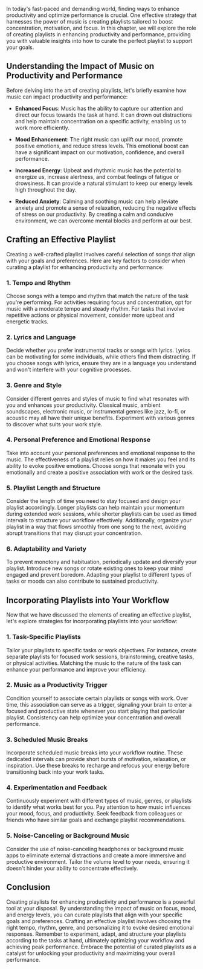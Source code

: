 
In today's fast-paced and demanding world, finding ways to enhance productivity and optimize performance is crucial. One effective strategy that harnesses the power of music is creating playlists tailored to boost concentration, motivation, and focus. In this chapter, we will explore the role of creating playlists in enhancing productivity and performance, providing you with valuable insights into how to curate the perfect playlist to support your goals.

Understanding the Impact of Music on Productivity and Performance
-----------------------------------------------------------------

Before delving into the art of creating playlists, let's briefly examine how music can impact productivity and performance:

* **Enhanced Focus**: Music has the ability to capture our attention and direct our focus towards the task at hand. It can drown out distractions and help maintain concentration on a specific activity, enabling us to work more efficiently.

* **Mood Enhancement**: The right music can uplift our mood, promote positive emotions, and reduce stress levels. This emotional boost can have a significant impact on our motivation, confidence, and overall performance.

* **Increased Energy**: Upbeat and rhythmic music has the potential to energize us, increase alertness, and combat feelings of fatigue or drowsiness. It can provide a natural stimulant to keep our energy levels high throughout the day.

* **Reduced Anxiety**: Calming and soothing music can help alleviate anxiety and promote a sense of relaxation, reducing the negative effects of stress on our productivity. By creating a calm and conducive environment, we can overcome mental blocks and perform at our best.

Crafting an Effective Playlist
------------------------------

Creating a well-crafted playlist involves careful selection of songs that align with your goals and preferences. Here are key factors to consider when curating a playlist for enhancing productivity and performance:

### 1. Tempo and Rhythm

Choose songs with a tempo and rhythm that match the nature of the task you're performing. For activities requiring focus and concentration, opt for music with a moderate tempo and steady rhythm. For tasks that involve repetitive actions or physical movement, consider more upbeat and energetic tracks.

### 2. Lyrics and Language

Decide whether you prefer instrumental tracks or songs with lyrics. Lyrics can be motivating for some individuals, while others find them distracting. If you choose songs with lyrics, ensure they are in a language you understand and won't interfere with your cognitive processes.

### 3. Genre and Style

Consider different genres and styles of music to find what resonates with you and enhances your productivity. Classical music, ambient soundscapes, electronic music, or instrumental genres like jazz, lo-fi, or acoustic may all have their unique benefits. Experiment with various genres to discover what suits your work style.

### 4. Personal Preference and Emotional Response

Take into account your personal preferences and emotional response to the music. The effectiveness of a playlist relies on how it makes you feel and its ability to evoke positive emotions. Choose songs that resonate with you emotionally and create a positive association with work or the desired task.

### 5. Playlist Length and Structure

Consider the length of time you need to stay focused and design your playlist accordingly. Longer playlists can help maintain your momentum during extended work sessions, while shorter playlists can be used as timed intervals to structure your workflow effectively. Additionally, organize your playlist in a way that flows smoothly from one song to the next, avoiding abrupt transitions that may disrupt your concentration.

### 6. Adaptability and Variety

To prevent monotony and habituation, periodically update and diversify your playlist. Introduce new songs or rotate existing ones to keep your mind engaged and prevent boredom. Adapting your playlist to different types of tasks or moods can also contribute to sustained productivity.

Incorporating Playlists into Your Workflow
------------------------------------------

Now that we have discussed the elements of creating an effective playlist, let's explore strategies for incorporating playlists into your workflow:

### 1. Task-Specific Playlists

Tailor your playlists to specific tasks or work objectives. For instance, create separate playlists for focused work sessions, brainstorming, creative tasks, or physical activities. Matching the music to the nature of the task can enhance your performance and improve your efficiency.

### 2. Music as a Productivity Trigger

Condition yourself to associate certain playlists or songs with work. Over time, this association can serve as a trigger, signaling your brain to enter a focused and productive state whenever you start playing that particular playlist. Consistency can help optimize your concentration and overall performance.

### 3. Scheduled Music Breaks

Incorporate scheduled music breaks into your workflow routine. These dedicated intervals can provide short bursts of motivation, relaxation, or inspiration. Use these breaks to recharge and refocus your energy before transitioning back into your work tasks.

### 4. Experimentation and Feedback

Continuously experiment with different types of music, genres, or playlists to identify what works best for you. Pay attention to how music influences your mood, focus, and productivity. Seek feedback from colleagues or friends who have similar goals and exchange playlist recommendations.

### 5. Noise-Canceling or Background Music

Consider the use of noise-canceling headphones or background music apps to eliminate external distractions and create a more immersive and productive environment. Tailor the volume level to your needs, ensuring it doesn't hinder your ability to concentrate effectively.

Conclusion
----------

Creating playlists for enhancing productivity and performance is a powerful tool at your disposal. By understanding the impact of music on focus, mood, and energy levels, you can curate playlists that align with your specific goals and preferences. Crafting an effective playlist involves choosing the right tempo, rhythm, genre, and personalizing it to evoke desired emotional responses. Remember to experiment, adapt, and structure your playlists according to the tasks at hand, ultimately optimizing your workflow and achieving peak performance. Embrace the potential of curated playlists as a catalyst for unlocking your productivity and maximizing your overall performance.
